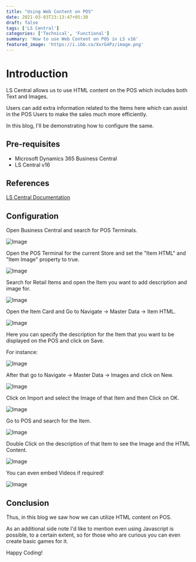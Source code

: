 ```yaml
---
title: "Using Web Content on POS"
date: 2021-03-03T23:13:47+05:30
draft: false
tags: ['LS Central']
categories: ['Technical', 'Functional']
summary: 'How to use Web Content on POS in LS v16'
featured_image: 'https://i.ibb.co/XxrG4Pz/image.png'
---
```


# Introduction

LS Central allows us to use HTML content on the POS which includes both Text and Images. 

Users can add extra information related to the Items here which can assist in the POS Users to make the sales much more efficiently.

In this blog, I'll be demonstrating how to configure the same.

## Pre-requisites

- Microsoft Dynamics 365 Business Central 
- LS Central v16

## References

[LS Central Documentation](https://help.lscentral.lsretail.com/Content/Fields/T_10001411.htm)

## Configuration

Open Business Central and search for POS Terminals.

![Image](https://i.ibb.co/9nNcwpn/image.png)

Open the POS Terminal for the current Store and set the "Item HTML" and "Item Image" property to true.

![Image](https://i.ibb.co/VL3jB3p/image.png)

Search for Retail Items and open the Item you want to add description and image for.

![Image](https://i.ibb.co/xXtRzxX/image.png)

Open the Item Card and Go to Navigate -> Master Data -> Item HTML. 

![Image](https://i.ibb.co/LgjH2RL/image.png)

Here you can specify the description for the Item that you want to be displayed on the POS and click on Save. 

For instance:

![Image](https://i.ibb.co/9TjgXq4/image.png)

After that go to Navigate -> Master Data -> Images and click on New.

![Image](https://i.ibb.co/hYJn7hv/image.png)

Click on Import and select the Image of that Item and then Click on OK.

![Image](https://i.ibb.co/1JBWnqY/image.png)

Go to POS and search for the Item.

![Image](https://i.ibb.co/10Kggp8/image.png)

Double Click on the description of that Item to see the Image and the HTML Content.

![Image](https://i.ibb.co/XxrG4Pz/image.png)

You can even embed Videos if required!

![Image](https://i.ibb.co/SyxrmCC/image.png)

## Conclusion

Thus, in this blog we saw how we can utilize HTML content on POS.

As an additional side note I'd like to mention even using Javascript is possible, to a certain extent, so for those who are curious you can even create basic games for it.

Happy Coding!